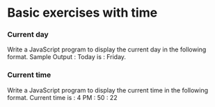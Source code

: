 # Basic exercises with time

### Current day
Write a JavaScript program to display the current day in the following format.
Sample Output : Today is : Friday.

### Current time
Write a JavaScript program to display the current time in the following format.
Current time is : 4 PM : 50 : 22
